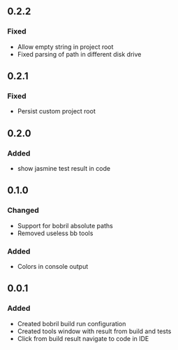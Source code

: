 ## 0.2.2
### Fixed
- Allow empty string in project root
- Fixed parsing of path in different disk drive

## 0.2.1
### Fixed
- Persist custom project root

## 0.2.0
### Added
- show jasmine test result in code

## 0.1.0
### Changed
- Support for bobril absolute paths
- Removed useless bb tools

### Added
- Colors in console output

## 0.0.1
### Added
- Created bobril build run configuration
- Created tools window with result from build and tests
- Click from build result navigate to code in IDE